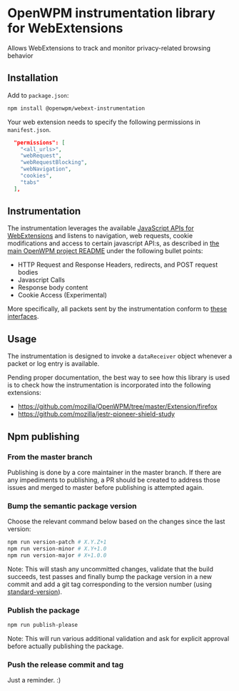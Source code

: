 # OpenWPM instrumentation library for WebExtensions

Allows WebExtensions to track and monitor privacy-related browsing behavior

## Installation

Add to `package.json`:

```bash
npm install @openwpm/webext-instrumentation
```

Your web extension needs to specify the following permissions in `manifest.json`.

```json
  "permissions": [
    "<all_urls>",
    "webRequest",
    "webRequestBlocking",
    "webNavigation",
    "cookies",
    "tabs"
  ],
```

## Instrumentation

The instrumentation leverages the available [JavaScript APIs for WebExtensions](https://developer.mozilla.org/en-US/docs/Mozilla/Add-ons/WebExtensions/API) and listens to navigation, web requests, cookie modifications and access to certain javascript API:s, as described in [the main OpenWPM project README](../../../README.md#instrumentation-and-data-access) under the following bullet points:
- HTTP Request and Response Headers, redirects, and POST request bodies
- Javascript Calls
- Response body content
- Cookie Access (Experimental)

More specifically, all packets sent by the instrumentation conform to [these interfaces](https://github.com/mozilla/OpenWPM/tree/master/Extension/webext-instrumentation/src/schema.ts).

## Usage

The instrumentation is designed to invoke a `dataReceiver` object whenever a packet or log entry is available.

Pending proper documentation, the best way to see how this library is used is to check how the instrumentation is incorporated into the following extensions:

 * https://github.com/mozilla/OpenWPM/tree/master/Extension/firefox
 * https://github.com/mozilla/jestr-pioneer-shield-study

## Npm publishing

### From the master branch

Publishing is done by a core maintainer in the master branch. If there are any impediments to publishing, a PR should be created to address those issues and merged to master before publishing is attempted again.

### Bump the semantic package version

Choose the relevant command below based on the changes since the last version:

```bash
npm run version-patch # X.Y.Z+1
npm run version-minor # X.Y+1.0
npm run version-major # X+1.0.0
```

Note: This will stash any uncommitted changes, validate that the build succeeds, test passes and finally bump the package version in a new commit and add a git tag corresponding to the version number (using [standard-version](https://github.com/conventional-changelog/standard-version#cli-usage)).

### Publish the package

```bash
npm run publish-please
```

Note: This will run various additional validation and ask for explicit approval before actually publishing the package.

### Push the release commit and tag

Just a reminder. :)
